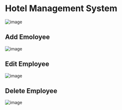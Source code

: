 # Hotel Management System
![image](https://github.com/kanawadesaurabh/Employee_managment_shree_hotel/assets/98229243/77f1fb75-63b4-4310-8c7d-f6d6478618f3)

## Add Emoloyee
![image](https://github.com/kanawadesaurabh/Employee_managment_shree_hotel/assets/98229243/ab75de79-fc3e-462e-b102-d618bb35aa3a)


## Edit Employee
![image](https://github.com/kanawadesaurabh/Employee_managment_shree_hotel/assets/98229243/f7849aea-9134-498e-b890-dbb50e11b21e)

## Delete Employee
![image](https://github.com/kanawadesaurabh/Employee_managment_shree_hotel/assets/98229243/ecd9db6c-cd3b-4ae4-9137-c5e4d0eb64c0)
